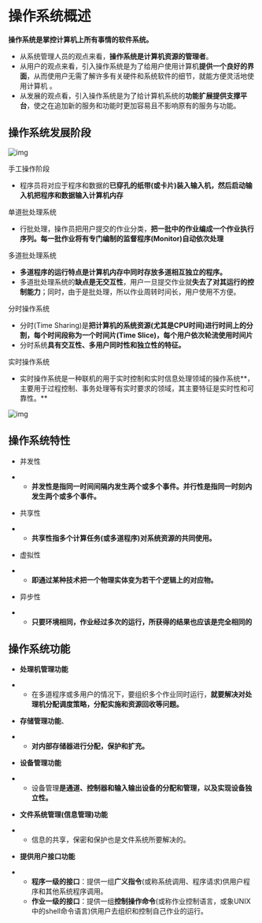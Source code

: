 # 操作系统概述

**操作系统是掌控计算机上所有事情的软件系统。**

- 从系统管理人员的观点来看，**操作系统是计算机资源的管理者**。
- 从用户的观点来看，引入操作系统是为了给用户使用计算机**提供一个良好的界面**，从而使用户无需了解许多有关硬件和系统软件的细节，就能方便灵活地使用计算机 。
- 从发展的观点看，引入操作系统是为了给计算机系统的**功能扩展提供支撑平台**，使之在追加新的服务和功能时更加容易且不影响原有的服务与功能。

## 操作系统发展阶段

![img](https://mmbiz.qpic.cn/mmbiz_png/2BGWl1qPxib0bjBejhzqrhcUsVWiaON4uVXNlAVHHWhWpiceVmu9fnZNN4bU7Pwibreib9aYWbibsiaJfvwUEqsdtBmiaA/640?wx_fmt=png&tp=webp&wxfrom=5&wx_lazy=1&wx_co=1)

手工操作阶段

- 程序员将对应于程序和数据的**已穿孔的纸带(或卡片)装入输入机，然后启动输入机把程序和数据输入计算机内存**

单道批处理系统

- 行批处理，操作员把用户提交的作业分类，**把一批中的作业编成一个作业执行序列。每一批作业将有专门编制的监督程序(Monitor)自动依次处理**

多道批处理系统

- **多道程序的运行特点是计算机内存中同时存放多道相互独立的程序。**
- 多道批处理系统的**缺点是无交互性**，用户一旦提交作业就**失去了对其运行的控制能力**；同时，由于是批处理，所以作业周转时间长，用户使用不方便。

分时操作系统

- 分时(Time Sharing)是**把计算机的系统资源(尤其是CPU时间)进行时间上的分割，每个时间段称为一个时间片(Time Slice)，每个用户依次轮流使用时间片**
- 分时系统**具有交互性、多用户同时性和独立性的特征。**

实时操作系统

- 实时操作系统是一种联机的用于实时控制和实时信息处理领域的操作系统**，主要用于过程控制、事务处理等有实时要求的领域，其主要特征是实时性和可靠性。**

![img](https://mmbiz.qpic.cn/mmbiz_png/2BGWl1qPxib0bjBejhzqrhcUsVWiaON4uVkFtnGXmgMic4xBF65tlGXicnwOw4G88ncEKqiaCaiaHTNIbbWdQJxPicnxg/640?wx_fmt=png&tp=webp&wxfrom=5&wx_lazy=1&wx_co=1)

## 操作系统特性

- 并发性

- - **并发性是指同一时间间隔内发生两个或多个事件。并行性是指同一时刻内发生两个或多个事件。**

- 共享性

- - **共享性指多个计算任务(或多道程序)对系统资源的共同使用。**

- 虚拟性

- - **即通过某种技术把一个物理实体变为若干个逻辑上的对应物。**

- 异步性

- - **只要环境相同，作业经过多次的运行，所获得的结果也应该是完全相同的**

## 操作系统功能

- **处理机管理功能**

- - 在多道程序或多用户的情况下，要组织多个作业同时运行，**就要解决对处理机分配调度策略，分配实施和资源回收等问题。**

- **存储管理功能**、

- - **对内部存储器进行分配，保护和扩充。**

- **设备管理功能**

- - 设备管理**是通道、控制器和输入输出设备的分配和管理，以及实现设备独立性。**

- **文件系统管理(信息管理)功能**

- - 信息的共享，保密和保护也是文件系统所要解决的。

- **提供用户接口功能**

- - **程序一级的接口**：提供一组**广义指令**(或称系统调用、程序请求)供用户程序和其他系统程序调用。
  - **作业一级的接口**：提供一组**控制操作命令**(或称作业控制语言，或象UNIX中的shell命令语言)供用户去组织和控制自己作业的运行。